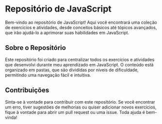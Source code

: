<h1>Repositório de JavaScript</h1>
  <p>Bem-vindo ao repositório de JavaScript! Aqui você encontrará uma coleção de exercícios e atividades, desde conceitos básicos até tópicos avançados, que irão ajudá-lo a aprimorar suas habilidades em JavaScript.</p>
  
<h2>Sobre o Repositório</h2>
  <p>Este repositório foi criado para centralizar todos os exercícios e atividades que desenvolvi durante meu aprendizado em JavaScript. O conteúdo está organizado em pastas, que são divididas por níveis de dificuldade, permitindo uma navegação fácil e intuitiva.</p>
  
<h2>Contribuições</h2>
  <p>Sinta-se à vontade para contribuir com este repositório. Se você encontrar um erro, tiver sugestões de melhorias ou quiser adicionar novos exercícios, fique à vontade para abrir um pull request ou uma issue. Toda ajuda é bem-vinda!</p>
